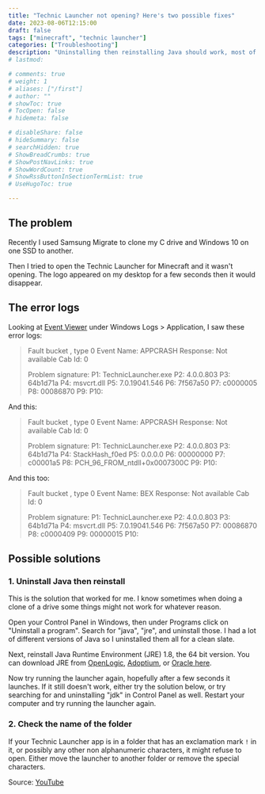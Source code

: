 ```yaml
---
title: "Technic Launcher not opening? Here's two possible fixes"
date: 2023-08-06T12:15:00
draft: false
tags: ["minecraft", "technic launcher"]
categories: ["Troubleshooting"]
description: "Uninstalling then reinstalling Java should work, most of the time."
# lastmod: 

# comments: true
# weight: 1
# aliases: ["/first"]
# author: ""
# showToc: true
# TocOpen: false
# hidemeta: false

# disableShare: false
# hideSummary: false
# searchHidden: true
# ShowBreadCrumbs: true
# ShowPostNavLinks: true
# ShowWordCount: true
# ShowRssButtonInSectionTermList: true
# UseHugoToc: true

---
```


## The problem

Recently I used Samsung Migrate to clone my C drive and Windows 10 on one SSD to another.

Then I tried to open the Technic Launcher for Minecraft and it wasn't opening. The logo appeared on my desktop for a few seconds then it would disappear.

## The error logs

Looking at [Event Viewer](https://en.wikipedia.org/wiki/Event_Viewer) under Windows Logs > Application, I saw these error logs:

> Fault bucket , type 0
> Event Name: APPCRASH
> Response: Not available
> Cab Id: 0
> 
> Problem signature:
> P1: TechnicLauncher.exe
> P2: 4.0.0.803
> P3: 64b1d71a
> P4: msvcrt.dll
> P5: 7.0.19041.546
> P6: 7f567a50
> P7: c0000005
> P8: 00086870
> P9: 
> P10: 

And this:

> Fault bucket , type 0
> Event Name: APPCRASH
> Response: Not available
> Cab Id: 0
> 
> Problem signature:
> P1: TechnicLauncher.exe
> P2: 4.0.0.803
> P3: 64b1d71a
> P4: StackHash_f0ed
> P5: 0.0.0.0
> P6: 00000000
> P7: c00001a5
> P8: PCH_96_FROM_ntdll+0x0007300C
> P9: 
> P10: 

And this too:

> Fault bucket , type 0
> Event Name: BEX
> Response: Not available
> Cab Id: 0
> 
> Problem signature:
> P1: TechnicLauncher.exe
> P2: 4.0.0.803
> P3: 64b1d71a
> P4: msvcrt.dll
> P5: 7.0.19041.546
> P6: 7f567a50
> P7: 00086870
> P8: c0000409
> P9: 00000015
> P10: 

## Possible solutions

### 1. Uninstall Java then reinstall

This is the solution that worked for me. I know sometimes when doing a clone of a drive some things might not work for whatever reason.

Open your Control Panel in Windows, then under Programs click on "Uninstall a program". Search for "java", "jre", and uninstall those. I had a lot of different versions of Java so I uninstalled them all for a clean slate.

Next, reinstall Java Runtime Environment (JRE) 1.8, the 64 bit version. You can download JRE from [OpenLogic](https://www.openlogic.com/openjdk-downloads?field_java_parent_version_target_id=416&field_operating_system_target_id=436&field_architecture_target_id=391&field_java_package_target_id=401), [Adoptium](https://adoptium.net/en-GB/temurin/releases/?version=8), or [Oracle here](https://www.java.com/en/download/).

Now try running the launcher again, hopefully after a few seconds it launches. If it still doesn't work, either try the solution below, or try searching for and uninstalling "jdk" in Control Panel as well. Restart your computer and try running the launcher again.

### 2. Check the name of the folder

If your Technic Launcher app is in a folder that has an exclamation mark `!` in it, or possibly any other non alphanumeric characters, it might refuse to open. Either move the launcher to another folder or remove the special characters.

Source: [YouTube](https://www.youtube.com/watch?v=cO0TdxZczjk)

